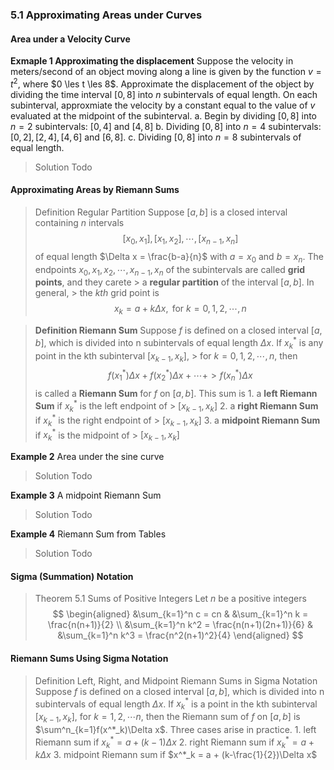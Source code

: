 ### 5.1 Approximating Areas under Curves

#### Area under a Velocity Curve

**Exmaple 1 Approximating the displacement**
Suppose the velocity in meters/second of an object moving along a line is given by the function $v = t^2$, where $0 \les t \les 8$. Approximate the displacement of the object by dividing the time interval $[0,8]$ into $n$ subintervals of equal length. On each subinterval, approxmiate the velocity by a constant equal to the value of $v$ evaluated at the midpoint of the subinterval.
a. Begin by dividing $[0,8]$ into $n=2$ subintervals: $[0, 4]$ and $[4,8]$
b. Dividing $[0,8]$ into $n=4$ subintervals: $[0, 2],[2, 4], [4, 6]$ and $[6,8]$.
c. Dividing $[0,8]$ into $n=8$ subintervals of equal length.
>Solution
Todo

#### Approximating Areas by Riemann Sums

>Definition Regular Partition
Suppose $[a, b]$ is a closed interval containing $n$ intervals
$$
[x_0, x_1], [x_1, x_2], \cdots ,[x_{n-1}, x_n]
$$
of equal length $\Delta x = \frac{b-a}{n}$ with $a = x_0$ and $b=x_n$. The endpoints $x_0, x_1, x_2, \cdots , x_{n-1}, x_n$ of the subintervals are called **grid points**, and they carete > a **regular partition** of the interval $[a, b]$. In general, > the $kth$ grid point is
$$
x_k = a + k{\Delta x}, \text{ for } k=0,1,2,\cdots,n
$$

>**Definition Riemann Sum**
Suppose $f$ is defined on a closed interval $[a, b]$, which is divided into n subintervals of equal length ${\Delta x}$. If $x_k^*$ is any point in the kth subinterval $[x_{k-1}, x_k]$, > for $k=0,1,2,\cdots,n$, then
$$
f(x_1^*){\Delta x} + f(x_2^*){\Delta x} + \cdots + > f(x_n^*){\Delta x}
$$
is called a **Riemann Sum** for $f$ on $[a, b]$. This sum is
1\. a **left Riemann Sum** if $x_k^*$ is the left endpoint of > $[x_{k-1}, x_k]$
2\. a **right Riemann Sum** if $x_k^*$ is the right endpoint of > $[x_{k-1}, x_k]$
3\. a **midpoint Riemann Sum** if $x_k^*$ is the midpoint of > $[x_{k-1}, x_k]$

**Example 2** Area under the sine curve
>Solution
Todo

**Example 3** A midpoint Riemann Sum
>Solution
Todo

**Example 4** Riemann Sum from Tables
>Solution
Todo

#### Sigma (Summation) Notation

>Theorem 5.1 Sums of Positive Integers
Let $n$ be a positive integers
$$
\begin{aligned}
&\sum_{k=1}^n c = cn &
&\sum_{k=1}^n k = \frac{n(n+1)}{2} \\
&\sum_{k=1}^n k^2 = \frac{n(n+1)(2n+1)}{6} &
&\sum_{k=1}^n k^3 = \frac{n^2(n+1)^2}{4}
\end{aligned}
$$

#### Riemann Sums Using Sigma Notation

>Definition Left, Right, and Midpoint Riemann Sums in Sigma Notation
Suppose $f$ is defined on a closed interval $[a, b]$, which is divided into n subintervals of equal length $\Delta x$. If $x^*_k$ is a point in the kth subinterval $[x_{k-1}, x_k]$, for $k=1, 2, \cdots n$, then the Riemann sum of $f$ on $[a, b]$ is $\sum^n_{k=1}f(x^*_k)\Delta x$. Three cases arise in practice.
1\. left Riemann sum if $x^*_k = a + (k-1)\Delta x$
2\. right Riemann sum if $x^*_k = a + k\Delta x$
3\. midpoint Riemann sum if $x^*_k = a + (k-\frac{1}{2})\Delta x$
